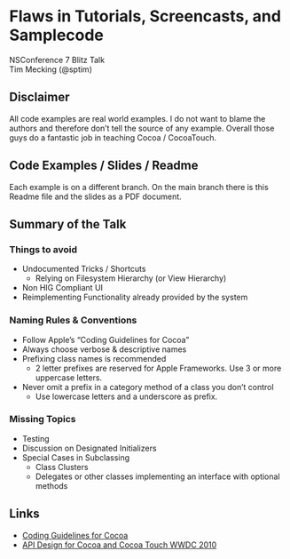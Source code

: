 # Flaws in Tutorials, Screencasts, and Samplecode

NSConference 7 Blitz Talk  
Tim Mecking (@sptim)

## Disclaimer

All code examples are real world examples. I do not want to blame the authors
and therefore don’t tell the source of any example. Overall those guys do a
fantastic job in teaching Cocoa / CocoaTouch.

## Code Examples / Slides / Readme

Each example is on a different branch. On the main branch there is this Readme
file and the slides as a PDF document.

## Summary of the Talk

### Things to avoid

- Undocumented Tricks / Shortcuts
	- Relying on Filesystem Hierarchy (or View Hierarchy)
- Non HIG Compliant UI
- Reimplementing Functionality already provided by the system

### Naming Rules & Conventions

- Follow Apple’s “Coding Guidelines for Cocoa”
- Always choose verbose & descriptive names
- Prefixing class names is recommended
	- 2 letter prefixes are reserved for Apple Frameworks. Use 3 or more uppercase letters.
- Never omit a prefix in a category method of a class you don’t control
	- Use lowercase letters and a underscore as prefix.

### Missing Topics 

- Testing
- Discussion on Designated Initializers
- Special Cases in Subclassing
	- Class Clusters
	- Delegates or other classes implementing an interface with optional methods

## Links

- [Coding Guidelines for Cocoa](https://developer.apple.com/library/ios/documentation/Cocoa/Conceptual/CodingGuidelines/CodingGuidelines.pdf)
- [API Design for Cocoa and Cocoa Touch WWDC 2010](https://developer.apple.com/videos)
